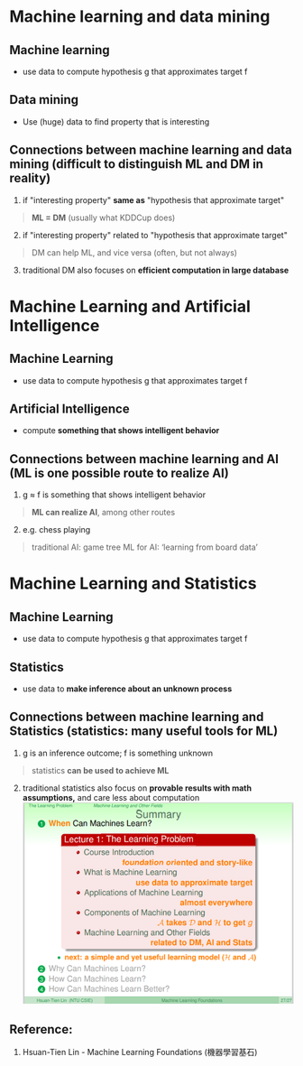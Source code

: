 # Machine learning and data mining
## Machine learning
* use data to compute hypothesis g that approximates target f
## Data mining
* Use (huge) data to find property that is interesting
## Connections between machine learning and data mining (difficult to distinguish ML and DM in reality)
1. if "interesting property" __same as__ "hypothesis that approximate
target"
> __ML = DM__ (usually what KDDCup does)
2. if "interesting property" related to "hypothesis that approximate
target"
> DM can help ML, and vice versa (often, but not always)
3. traditional DM also focuses on __efficient computation in large
database__
#  Machine Learning and Artificial Intelligence
## Machine Learning
* use data to compute hypothesis g that approximates target f
## Artificial Intelligence
* compute __something that shows intelligent behavior__
## Connections between machine learning and AI (ML is one possible route to realize AI)
1. g ≈ f is something that shows intelligent behavior
> __ML can realize AI__, among other routes
2. e.g. chess playing
> traditional AI: game tree
> ML for AI: ‘learning from board data’
#  Machine Learning and Statistics
## Machine Learning
* use data to compute hypothesis g that approximates target f
## Statistics
* use data to __make inference about an unknown process__
## Connections between machine learning and Statistics (statistics: many useful tools for ML)
1. g is an inference outcome; f is something unknown
> statistics __can be used to achieve ML__
2. traditional statistics also focus on __provable results with math assumptions,__ and care less about computation
<br>![image](https://github.com/yhlien1221/Machine_Learning_Foundations_and_Techniques/blob/main/Foundations/pic/4_1.png)<br/>
## Reference:
1. Hsuan-Tien Lin - Machine Learning Foundations (機器學習基石)
